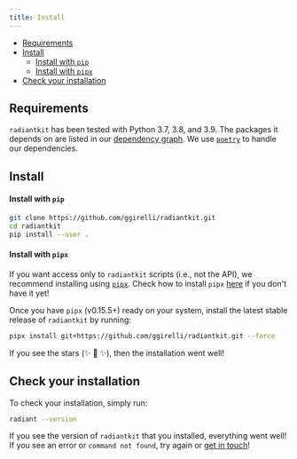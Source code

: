 ```yaml
---
title: Install
---
```


<!-- MarkdownTOC -->

- [Requirements](#requirements)
- [Install](#install)
    - [Install with `pip`](#install-with-pip)
    - [Install with `pipx`](#install-with-pipx)
- [Check your installation](#check-your-installation)

<!-- /MarkdownTOC -->

## Requirements

`radiantkit` has been tested with Python 3.7, 3.8, and 3.9. The packages it depends on are listed in our [dependency graph](https://github.com/ggirelli/radiantkit/network/dependencies). We use [`poetry`](https://github.com/python-poetry/poetry) to handle our dependencies.

## Install

#### Install with `pip`

```bash
git clone https://github.com/ggirelli/radiantkit.git
cd radiantkit
pip install --user .
```

#### Install with `pipx`

If you want access only to `radiantkit` scripts (i.e., not the API), we recommend installing using [`pipx`](https://github.com/pipxproject/pipx). Check how to install `pipx` [here](https://github.com/pipxproject/pipx#install-pipx) if you don't have it yet!

Once you have `pipx` (v0.15.5+) ready on your system, install the latest stable release of `radiantkit` by running:
```bash
pipx install git+https://github.com/ggirelli/radiantkit.git --force
```
If you see the stars (✨ 🌟 ✨), then the installation went well!

## Check your installation

To check your installation, simply run:
```bash
radiant --version
```

If you see the version of `radiantkit` that you installed, everything went well! If you see an error or `command not found`, try again or [get in touch](https://github.com/ggirelli/radiantkit/issues)!
